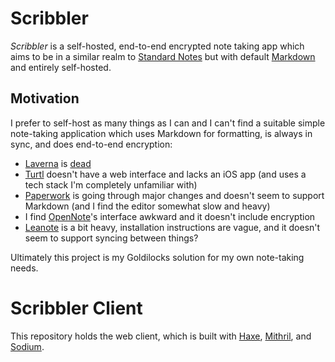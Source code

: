 # Scribbler

_Scribbler_ is a self-hosted, end-to-end encrypted note taking app which aims to be in a similar realm to [Standard Notes](https://standardnotes.org/) but with default [Markdown](https://standardnotes.org/) and entirely self-hosted.

## Motivation

I prefer to self-host as many things as I can and I can't find a suitable simple note-taking application which uses Markdown for formatting, is always in sync, and does end-to-end encryption:

* [Laverna](https://laverna.cc/) is [dead](https://github.com/Laverna/laverna/issues/971#issuecomment-411423965)
* [Turtl](https://turtlapp.com/) doesn't have a web interface and lacks an iOS app (and uses a tech stack I'm completely unfamiliar with)
* [Paperwork](http://paperwork.rocks/) is going through major changes and doesn't seem to support Markdown (and I find the editor somewhat slow and heavy)
* I find [OpenNote](https://github.com/FoxUSA/OpenNote)'s interface awkward and it doesn't include encryption
* [Leanote](https://leanote.com/) is a bit heavy, installation instructions are vague, and it doesn't seem to support syncing between things?

Ultimately this project is my Goldilocks solution for my own note-taking needs.

# Scribbler Client

This repository holds the web client, which is built with [Haxe](https://haxe.org/), [Mithril](https://mithril.js.org/), and [Sodium](https://github.com/jedisct1/libsodium.js).
